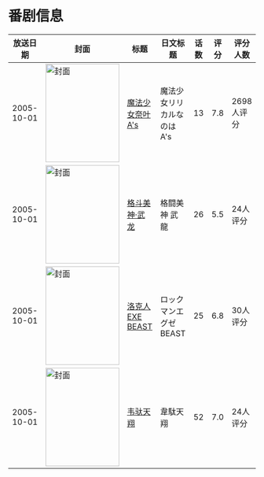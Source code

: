 # 番剧信息

|放送日期|封面|标题|日文标题|话数|评分|评分人数|
|---|---|---|---|---|---|---|
|2005-10-01|<img src="//lain.bgm.tv/pic/cover/c/7e/b3/1263_4d3VO.jpg" alt="封面" style="width:150px;height:200px;object-fit:cover;">|[魔法少女奈叶A's](https://bangumi.tv/subject/1263)|魔法少女リリカルなのはA's|13|7.8|2698人评分|
|2005-10-01|<img src="//lain.bgm.tv/pic/cover/c/0c/d6/3357_w2TQ6.jpg" alt="封面" style="width:150px;height:200px;object-fit:cover;">|[格斗美神·武龙](https://bangumi.tv/subject/3357)|格闘美神 武龍|26|5.5|24人评分|
|2005-10-01|<img src="//lain.bgm.tv/pic/cover/c/c6/78/4756_uJtlX.jpg" alt="封面" style="width:150px;height:200px;object-fit:cover;">|[洛克人EXE BEAST](https://bangumi.tv/subject/4756)|ロックマンエグゼBEAST|25|6.8|30人评分|
|2005-10-01|<img src="//lain.bgm.tv/pic/cover/c/c0/97/47534_aBaz6.jpg" alt="封面" style="width:150px;height:200px;object-fit:cover;">|[韦驮天翔](https://bangumi.tv/subject/47534)|韋駄天翔|52|7.0|24人评分|
